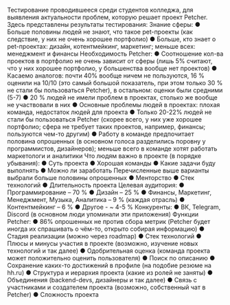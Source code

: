 Тестирование проводившееся среди студентов колледжа, для выявления актуальности проблем, которую решает проект Petcher.
Здесь представлены результаты тестирования:
Знание сферы:
  ●	Больше половины людей не знают, что такое pet-проекты (как следствие, у них не очень хорошее портфолио)
  ●	Больше, кто знает о pet-проектах: дизайн, котентмейкинг, маркетинг; меньше всех: менеджмент и финансы
  Необходимость Petcher:
  ●	Соотношение кол-ва проектов в портфолио не очень зависит от сферы (лишь 5% считают, что у них хорошее портфолио, у большенства вообще нет проектов)
  ●	Касаемо аналогов: почти 40% вообще ничем не пользуются, 16 % оценили на 10/10 (это самый большой показатель, при этом только 30 % не стали бы пользоваться Petcher), в остальном: оценки были средними (5-7)
  ●	20 % людей не имели проблем в проектах, столько же вообще не участвовали в них
  ●	Основные проблемы людей в проектах: плохая команда, недостаток людей для проекта
  ●	Только 20-22% людей не стали бы пользоваться Petcher (скорее всего, у них уже хорошее портфолио; сфера не требует таких проектов, например, финансы; пользуются чем-то другим)
  ●	Работу в команде предпочитает половина опрошенных (в основном голоса разделились поровну у программистов, дизайнеров); меньше всего в команде хотят работать маркетологи и аналитики
Что людям важно в проекте (в порядке убывания):
  ●	Суть проекта
  ●	Хорошая команды
  ●	Какие задачи буду выполнять
  ●	Можно ли заработать
Перечисленные выше варианты выбрали больше половины опрошенных
  ●	Менторство
  ●	Стек технологий
  ●	Длительность проекта
Целевая аудитория:
  ●	Программирование – 70 %
  ●	Дизайн – 25 %
  ●	Финансы, Маркетинг, Менеджмент, Музыка, Аналитика – 9 % (каждая отрасль)
  ●	Контентмейкинг – 6 %
  ●	Другое - ~ 4-5 %
Конкуренты:
  ●	ВК, Telegram, Discord (в основном люди упоминали эти приложения)
Функции Petcher:
  ●	86% опрошенных не против сбора метрик (Petcher будет иногда их спрашивать о чём-то, открыто собирая информацию)
  ●	Стадия реализации (можно через roadmap)
  ●	Стек технологий
  ●	Плюсы и минусы участия в проекте (возможно, изучение новых технологий и так далее)
  ●	Одобрительная оценка (команда проекта может положительно оценить пользователя)
  ●	Поиск по описанию
  ●	Сохранение каких-то достижений в профиле (на подобие резюме на hh.ru)
  ●	Структура и иерархия проекта (какие из ролей не заняты)
  ●	Объединения (backend-devs, дизайнеры и так далее)
  ●	Связь с участниками и создателем проекта (возможно, собственный чат в Petcher)
  ●	Сложность проекта
